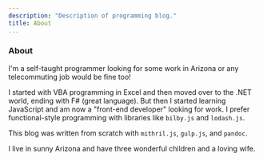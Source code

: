 ```yaml
---
description: "Description of programming blog."
title: About
...
```


### About

I'm a self-taught programmer looking for some work in Arizona or any
telecommuting job would be fine too!

I started with VBA programming in Excel and then moved over to the .NET
world, ending with F\# (great language). But then I started learning
JavaScript and am now a "front-end developer" looking for work. I prefer
functional-style programming with libraries like `bilby.js` and
`lodash.js`.

This blog was written from scratch with `mithril.js`, `gulp.js`, and
`pandoc`.

I live in sunny Arizona and have three wonderful children and a loving
wife.
